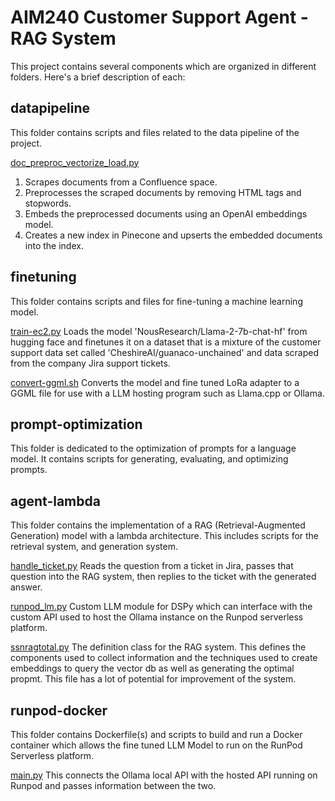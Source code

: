 # AIM240 Customer Support Agent - RAG System

This project contains several components which are organized in different folders. Here's a brief description of each:

## datapipeline

This folder contains scripts and files related to the data pipeline of the project.

[doc_preproc_vectorize_load.py](datapipeline/doc_preproc_vectorize_load.py)
1. Scrapes documents from a Confluence space.
2. Preprocesses the scraped documents by removing HTML tags and stopwords.
3. Embeds the preprocessed documents using an OpenAI embeddings model.
4. Creates a new index in Pinecone and upserts the embedded documents into the index.


## finetuning

This folder contains scripts and files for fine-tuning a machine learning model.

[train-ec2.py](finetuning/train-ec2.py)
Loads the model 'NousResearch/Llama-2-7b-chat-hf' from hugging face and finetunes it on a dataset that is a mixture of the customer support data set called 'CheshireAI/guanaco-unchained' and data scraped from the company Jira support tickets.

[convert-ggml.sh](finetuning/convert-ggml.sh)
Converts the model and fine tuned LoRa adapter to a GGML file for use with a LLM hosting program such as Llama.cpp or Ollama.


## prompt-optimization

This folder is dedicated to the optimization of prompts for a language model. It contains scripts for generating, evaluating, and optimizing prompts.

## agent-lambda

This folder contains the implementation of a RAG (Retrieval-Augmented Generation) model with a lambda architecture. This includes scripts for the retrieval system, and generation system.

[handle_ticket.py](rag-lambda/handle_ticket.py)
Reads the question from a ticket in Jira, passes that question into the RAG system, then replies to the ticket with the generated answer.

[runpod_lm.py](rag-lambda/runpod_lm.py)
Custom LLM module for DSPy which can interface with the custom API used to host the Ollama instance on the Runpod serverless platform.

[ssnragtotal.py](rag-lambda/ssnragtotal.py)
The definition class for the RAG system. This defines the components used to collect information and the techniques used to create embeddings to query the vector db as well as generating the optimal propmt. This file has a lot of potential for improvement of the system.

## runpod-docker

This folder contains Dockerfile(s) and scripts to build and run a Docker container which allows the fine tuned LLM Model to run on the RunPod Serverless platform.

[main.py](runpod-docker/src/main.py)
This connects the Ollama local API with the hosted API running on Runpod and passes information between the two.
